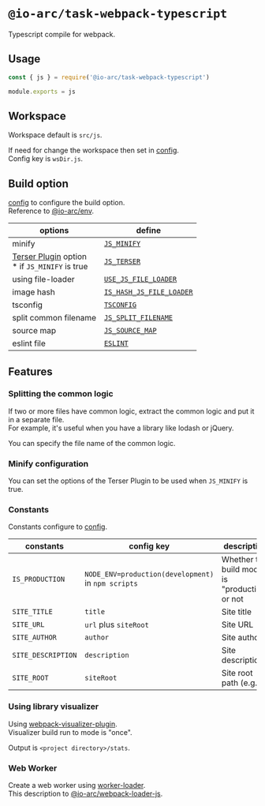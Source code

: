 # `@io-arc/task-webpack-typescript`

Typescript compile for webpack.

## Usage

```javascript
const { js } = require('@io-arc/task-webpack-typescript')

module.exports = js
```

## Workspace

Workspace default is `src/js`.

If need for change the workspace then set in [config](https://github.com/lorenwest/node-config).  
Config key is `wsDir.js`.

## Build option

[config](https://github.com/lorenwest/node-config) to configure the build option.  
Reference to [@io-arc/env](https://github.com/io-arc/io-arc/tree/master/packages/env).

| options                                                                                                    | define                                                                                                        |
| ---------------------------------------------------------------------------------------------------------- | ------------------------------------------------------------------------------------------------------------- |
| minify                                                                                                     | [`JS_MINIFY`](https://github.com/io-arc/io-arc/tree/master/packages/env#js_minify)                            |
| [Terser Plugin](https://webpack.js.org/plugins/terser-webpack-plugin/) option<br>\* if `JS_MINIFY` is true | [`JS_TERSER`](https://github.com/io-arc/io-arc/tree/master/packages/env#js_terser)                            |
| using file-loader                                                                                          | [`USE_JS_FILE_LOADER`](https://github.com/io-arc/io-arc/tree/master/packages/env#use_js_file_loader)          |
| image hash                                                                                                 | [`IS_HASH_JS_FILE_LOADER`](https://github.com/io-arc/io-arc/tree/master/packages/env#use_hash_js_file_loader) |
| tsconfig                                                                                                   | [`TSCONFIG`](https://github.com/io-arc/io-arc/tree/master/packages/env#tsconfig)                              |
| split common filename                                                                                      | [`JS_SPLIT_FILENAME`](https://github.com/io-arc/io-arc/tree/master/packages/env#js_split_filename)            |
| source map                                                                                                 | [`JS_SOURCE_MAP`](https://github.com/io-arc/io-arc/tree/master/packages/env#js_source_map)                    |
| eslint file                                                                                                | [`ESLINT`](https://github.com/io-arc/io-arc/tree/master/packages/env#eslint)                                  |

## Features

### Splitting the common logic

If two or more files have common logic, extract the common logic and put it in a separate file.  
For example, it's useful when you have a library like lodash or jQuery.

You can specify the file name of the common logic.

### Minify configuration

You can set the options of the Terser Plugin to be used when `JS_MINIFY` is true.

### Constants

Constants configure to [config](https://github.com/lorenwest/node-config).

| constants          | config key                                          | description                                   | @io-arc/env                                                                                      |
| ------------------ | --------------------------------------------------- | --------------------------------------------- | ------------------------------------------------------------------------------------------------ |
| `IS_PRODUCTION`    | `NODE_ENV=production(development)` in `npm scripts` | Whether the build mode is "production" or not | [`IS_PRODUCTION`](https://github.com/io-arc/io-arc/tree/master/packages/env#is_production)       |
| `SITE_TITLE`       | `title`                                             | Site title                                    | [`SITE_TITLE`](https://github.com/io-arc/io-arc/tree/master/packages/env#site_title)             |
| `SITE_URL`         | `url` plus `siteRoot`                               | Site URL                                      | [`SITE_URL`](https://github.com/io-arc/io-arc/tree/master/packages/env#site_url)                 |
| `SITE_AUTHOR`      | `author`                                            | Site author                                   | [`SITE_AUTHOR`](https://github.com/io-arc/io-arc/tree/master/packages/env#site_author)           |
| `SITE_DESCRIPTION` | `description`                                       | Site description                              | [`SITE_DESCRIPTION`](https://github.com/io-arc/io-arc/tree/master/packages/env#site_description) |
| `SITE_ROOT`        | `siteRoot`                                          | Site root path (e.g. /)                       | [`SITE_ROOT`](https://github.com/io-arc/io-arc/tree/master/packages/env#site_root)               |

### Using library visualizer

Using [webpack-visualizer-plugin](https://github.com/chrisbateman/webpack-visualizer).  
Visualizer build run to mode is "once".

Output is `<project directory>/stats`.

### Web Worker

Create a web worker using [worker-loader](https://github.com/webpack-contrib/worker-loader).  
This description to [@io-arc/webpack-loader-js](https://github.com/io-arc/io-arc/tree/master/packages/webpack-loaders-js#variable-workerloader).

